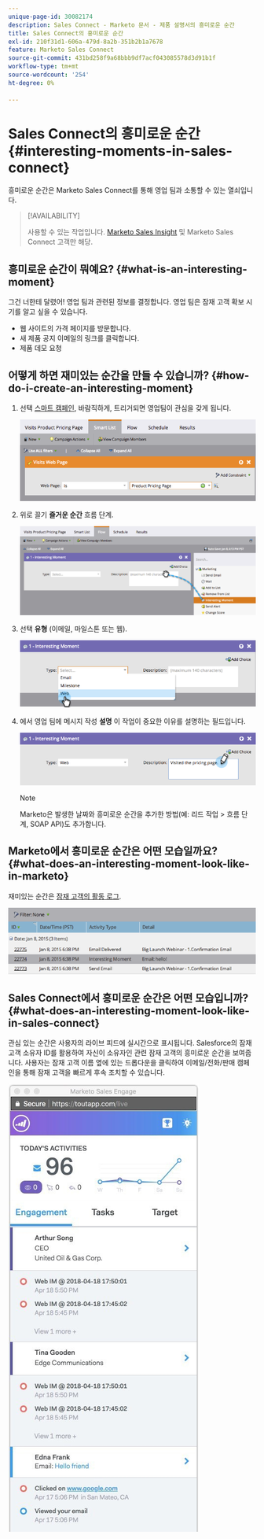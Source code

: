 ```yaml
---
unique-page-id: 30082174
description: Sales Connect - Marketo 문서 - 제품 설명서의 흥미로운 순간
title: Sales Connect의 흥미로운 순간
exl-id: 210f31d1-606a-479d-8a2b-351b2b1a7678
feature: Marketo Sales Connect
source-git-commit: 431bd258f9a68bbb9df7acf043085578d3d91b1f
workflow-type: tm+mt
source-wordcount: '254'
ht-degree: 0%

---
```


# Sales Connect의 흥미로운 순간 {#interesting-moments-in-sales-connect}

흥미로운 순간은 Marketo Sales Connect를 통해 영업 팀과 소통할 수 있는 열쇠입니다.

>[!AVAILABILITY]
>
>사용할 수 있는 작업입니다. [Marketo Sales Insight](/help/marketo/product-docs/marketo-sales-insight/msi-for-salesforce/features/tabs-in-the-msi-panel/interesting-moments/using-interesting-moments.md) 및 Marketo Sales Connect 고객만 해당.

## 흥미로운 순간이 뭐예요? {#what-is-an-interesting-moment}

그건 너한테 달렸어! 영업 팀과 관련된 정보를 결정합니다. 영업 팀은 잠재 고객 확보 시기를 알고 싶을 수 있습니다.

* 웹 사이트의 가격 페이지를 방문합니다.
* 새 제품 공지 이메일의 링크를 클릭합니다.
* 제품 데모 요청

## 어떻게 하면 재미있는 순간을 만들 수 있습니까? {#how-do-i-create-an-interesting-moment}

1. 선택 [스마트 캠페인](/help/marketo/product-docs/core-marketo-concepts/smart-campaigns/understanding-smart-campaigns.md), 바람직하게, 트리거되면 영업팀이 관심을 갖게 됩니다.

   ![](assets/image2015-1-8-18-3a8-3a54.png)

1. 위로 끌기 **즐거운 순간** 흐름 단계.

   ![](assets/image2015-1-8-18-3a15-3a20.png)

1. 선택 **유형** (이메일, 마일스톤 또는 웹).

   ![](assets/image2015-1-8-18-3a17-3a16.png)

1. 에서 영업 팀에 메시지 작성 **설명** 이 작업이 중요한 이유를 설명하는 필드입니다.

   ![](assets/image2015-1-8-18-3a18-3a23.png)

   >[!NOTE]
   >
   >Marketo은 발생한 날짜와 흥미로운 순간을 추가한 방법(예: 리드 작업 > 흐름 단계, SOAP API)도 추가합니다.

## Marketo에서 흥미로운 순간은 어떤 모습일까요?  {#what-does-an-interesting-moment-look-like-in-marketo}

재미있는 순간은 [잠재 고객의 활동 로그](/help/marketo/product-docs/core-marketo-concepts/smart-lists-and-static-lists/managing-people-in-smart-lists/using-the-person-detail-page.md).

![](assets/image2015-1-14-18-3a45-3a58.png)

## Sales Connect에서 흥미로운 순간은 어떤 모습입니까? {#what-does-an-interesting-moment-look-like-in-sales-connect}

관심 있는 순간은 사용자의 라이브 피드에 실시간으로 표시됩니다. Salesforce의 잠재 고객 소유자 ID를 활용하여 자신이 소유자인 관련 잠재 고객의 흥미로운 순간을 보여줍니다. 사용자는 잠재 고객 이름 옆에 있는 드롭다운을 클릭하여 이메일/전화/판매 캠페인을 통해 잠재 고객을 빠르게 후속 조치할 수 있습니다.

![](assets/engagement.jpg)
